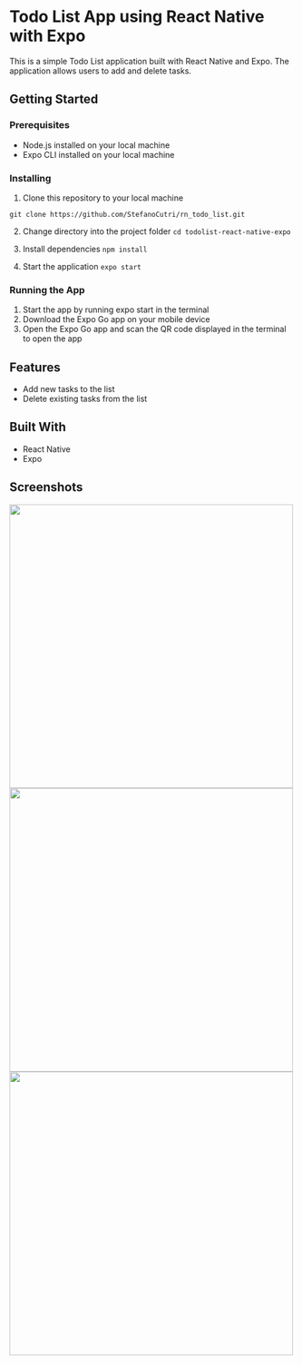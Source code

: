 # Todo List App using React Native with Expo

This is a simple Todo List application built with React Native and Expo. The application allows users to add and delete tasks.

## Getting Started

### Prerequisites
- Node.js installed on your local machine
- Expo CLI installed on your local machine

### Installing

1. Clone this repository to your local machine

`git clone https://github.com/StefanoCutri/rn_todo_list.git`

2. Change directory into the project folder
`cd todolist-react-native-expo`

3. Install dependencies
`npm install`

4. Start the application
`expo start`

### Running the App
1. Start the app by running expo start in the terminal
2. Download the Expo Go app on your mobile device
3. Open the Expo Go app and scan the QR code displayed in the terminal to open the app

## Features
- Add new tasks to the list
- Delete existing tasks from the list

## Built With
- React Native
- Expo

## Screenshots
<img src="https://user-images.githubusercontent.com/69378136/231313444-d5e8f2ae-c0d6-4ccf-9914-2f8ae43d7d57.png" height="500"> 
<img src="https://user-images.githubusercontent.com/69378136/231313471-5f3e2345-574f-40cc-8959-df30d6461620.png" height="500"> 
<img src="https://user-images.githubusercontent.com/69378136/231313484-dd60c97c-6e76-4c39-9cfc-14986383d4cb.png" height="500"> 



